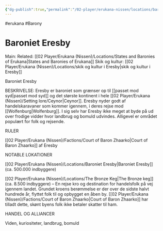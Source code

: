 ```yaml
---
{"dg-publish":true,"permalink":"/02-player/erukana-nissen/locations/baroniet-eresby/","tags":["Locationsvisited"]}
---
```


#erukana #Barony 

# Baroniet Eresby
Main:
Related: [[02 Player/Erukana (Nissen)/Locations/States and Baronies of Erukana\|States and Baronies of Erukana]]
Skik og kultur: [[02 Player/Erukana (Nissen)/Locations/skik og kultur i Eresby\|skik og kultur i Eresby]]


Baroniet Eresby

BESKRIVELSE:
Eresby er baroniet som grænser op til [[passet mod syd\|passet mod syd]] og det største kontinent i hele [[02 Player/Erukana (Nissen)/Setting lore/Ceynor\|Ceynor]]. Eresby nyder godt af handelskaravaner som kommer igennem, i deres rejse mod [[Wolfenburg\|Wolfenburg]]. I sig selv har Eresby ikke meget at byde på ud over frodige vidder hvor landbrug og bomuld udvindes. 
Alligevel er området populært for folk og rejsende. 

RULER

[[02 Player/Erukana (Nissen)/Factions/Court of Baron Zhaarko\|Court of Baron Zhaarko]] af Eresby

NOTABLE LOKATIONER

[[02 Player/Erukana (Nissen)/Locations/Baroniet Eresby\|Baroniet Eresby]] (ca. 500.000 indbyggere)

[[02 Player/Erukana (Nissen)/Locations/The Bronze Keg\|The Bronze keg]] (ca. 8.500 indbyggere) – En rejse kro og destination for handelsfolk på vej igennem landet. 
Grundet kroens berømmelse er der over de sidste halvt hundrede år, flyttet folk til og opbygget en åben by. 
[[02 Player/Erukana (Nissen)/Factions/Court of Baron Zhaarko\|Court of Baron Zhaarko]] har tilladt dette, skønt byens folk ikke betaler skatter til ham.

HANDEL OG ALLIANCER

Viden, kuriositeter, landbrug, bomuld 


